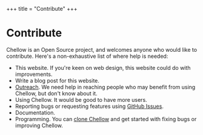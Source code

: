 +++
title = "Contribute"
+++

# Contribute

Chellow is an Open Source project, and welcomes anyone who would like to contribute. Here's
a non-exhaustive list of where help is needed:

* This website. If you're keen on web design, this website could do with improvements.
* Write a blog post for this website.
* [Outreach](https://opensource.com/article/21/1/open-source-evangelist). We need help in reaching people who may benefit from using Chellow, but don't know about it.
* Using Chellow. It would be good to have more users.
* Reporting bugs or requesting features using [GitHub Issues](https://github.com/WessexWater/chellow/issues).
* Documentation.
* Programming. You can [clone Chellow](https://github.com/WessexWater/chellow) and get started with fixing bugs or improving Chellow.
